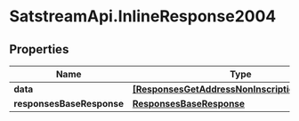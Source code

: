 # SatstreamApi.InlineResponse2004

## Properties
Name | Type | Description | Notes
------------ | ------------- | ------------- | -------------
**data** | [**[ResponsesGetAddressNonInscriptionUTXOData]**](ResponsesGetAddressNonInscriptionUTXOData.md) |  | [optional] 
**responsesBaseResponse** | [**ResponsesBaseResponse**](ResponsesBaseResponse.md) |  | [optional] 


